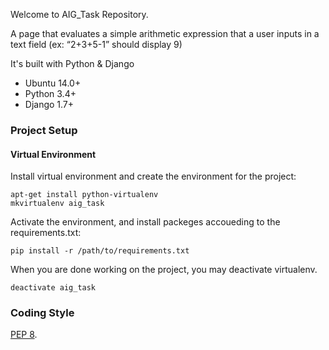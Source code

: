 Welcome to AIG_Task Repository.

A page that evaluates a simple arithmetic expression that a user inputs in a text field (ex: “2+3+5-1” should display 9)

It's built with Python & Django
* Ubuntu 14.0+
* Python 3.4+
* Django 1.7+

### Project Setup
#### Virtual Environment

Install virtual environment and create the environment for the project:
```
apt-get install python-virtualenv
mkvirtualenv aig_task
```

Activate the environment, and install packeges accoueding to the requirements.txt:
```
pip install -r /path/to/requirements.txt
```

When you are done working on the project, you may deactivate virtualenv.
```
deactivate aig_task
```

### Coding Style
[PEP 8](https://www.python.org/dev/peps/pep-0008/).
